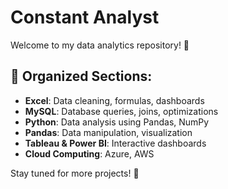 # Constant Analyst
Welcome to my data analytics repository! 🚀  

## 📁 Organized Sections:
- **Excel**: Data cleaning, formulas, dashboards  
- **MySQL**: Database queries, joins, optimizations  
- **Python**: Data analysis using Pandas, NumPy  
- **Pandas**: Data manipulation, visualization  
- **Tableau & Power BI**: Interactive dashboards  
- **Cloud Computing**: Azure, AWS  

Stay tuned for more projects! 🎯  
